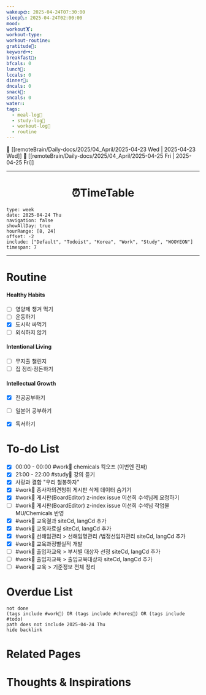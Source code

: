 ```yaml
---
wakeup🌞: 2025-04-24T07:30:00
sleep🌜: 2025-04-24T02:00:00
mood: 
workout🏋️: 
workout-type: 
workout-routine: 
gratitude🙏: 
keyword🗝️: 
breakfast🍳: 
bfcals: 0
lunch🍚: 
lccals: 0
dinner🥗: 
dncals: 0
snack🍬: 
sncals: 0
water💧: 
tags:
  - meal-log📝
  - study-log📓
  - workout-log💪
  - routine
---
```


🔺 [[remoteBrain/Daily-docs/2025/04_April/2025-04-23 Wed | 2025-04-23 Wed]]
🔻 [[remoteBrain/Daily-docs/2025/04_April/2025-04-25 Fri | 2025-04-25 Fri]]
___
<h1> <center>⏰TimeTable </center> </h1>

```gEvent
type: week
date: 2025-04-24 Thu
navigation: false
showAllDay: true
hourRange: [8, 24]
offset: -2
include: ["Default", "Todoist", "Korea", "Work", "Study", "WOOYEON"]
timespan: 7
```

--- 


# Routine 

####  Healthy Habits
- [ ] 영양제 챙겨 먹기
- [ ] 운동하기
- [x] 도시락 싸먹기
- [ ] 외식하지 않기 

####  Intentional Living 
- [ ] 무지출 챌린지 
- [ ] 집 정리·정돈하기

#### Intellectual Growth
- [x] 전공공부하기
- [ ] 일본어 공부하기
- [x] 독서하기



# To-do List

- [x] 00:00 - 00:00 #work💼 chemicals 킥오프 (이번엔 진짜)
- [x] 21:00 - 22:00 #study📓 강의 듣기
- [x] 사랑과 결함 "우리 철봉하자"
- [x] #work💼 종사자의견청취 게시판 삭제 데이터 숨기기
- [x] #work💼 게시판(BoardEditor) z-index issue 이선희 수석님께 요청하기
- [ ] #work💼 게시판(BoardEditor) z-index issue 이선희 수석님 작업물 MU/Chemicals 반영
- [x] #work💼 교육결과 siteCd, langCd 추가
- [x] #work💼 교육자료실 siteCd, langCd 추가
- [x] #work💼 선해임관리 > 선해임명관리 /법정선임자관리 siteCd, langCd 추가
- [x] #work💼 교육과정별실적 개발
- [ ] #work💼 출입자교육 > 부서별 대상자 선정 siteCd, langCd 추가
- [ ] #work💼 출입자교육 > 출입교육대상자 siteCd, langCd 추가 
- [ ] #work💼 교육 > 기준정보 전체 정리

# Overdue List
```tasks
not done
(tags include #work💼) OR (tags include #chores🧺) OR (tags include #todo)
path does not include 2025-04-24 Thu
hide backlink
```

# Related Pages



# Thoughts & Inspirations

